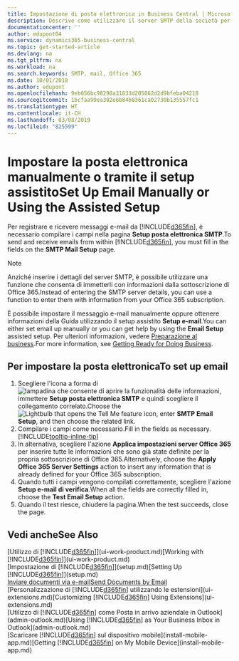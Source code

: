 ```yaml
---
title: Impostazione di posta elettronica in Business Central | Microsoft Docs
description: Descrive come utilizzare il server SMTP della società per inviare e ricevere messaggi e-mail all'interno di Business Central o, in alternativa, come utilizzare le impostazioni del server di posta elettronica create con la sottoscrizione di Office 365.
documentationcenter: ''
author: edupont04
ms.service: dynamics365-business-central
ms.topic: get-started-article
ms.devlang: na
ms.tgt_pltfrm: na
ms.workload: na
ms.search.keywords: SMTP, mail, Office 365
ms.date: 10/01/2018
ms.author: edupont
ms.openlocfilehash: 9eb056bc98298a31833d205862d2d9bfeba04218
ms.sourcegitcommit: 1bcfaa99ea302e6b84b8361ca02730b135557fc1
ms.translationtype: HT
ms.contentlocale: it-CH
ms.lasthandoff: 03/08/2019
ms.locfileid: "825599"
---
```

# <a name="set-up-email-manually-or-using-the-assisted-setup"></a><span data-ttu-id="7912d-103">Impostare la posta elettronica manualmente o tramite il setup assistito</span><span class="sxs-lookup"><span data-stu-id="7912d-103">Set Up Email Manually or Using the Assisted Setup</span></span>
<span data-ttu-id="7912d-104">Per registrare e ricevere messaggi e-mail da [!INCLUDE[d365fin](includes/d365fin_md.md)], è necessario compilare i campi nella pagina **Setup posta elettronica SMTP**.</span><span class="sxs-lookup"><span data-stu-id="7912d-104">To send and receive emails from within [!INCLUDE[d365fin](includes/d365fin_md.md)], you must fill in the fields on the **SMTP Mail Setup** page.</span></span>

> [!NOTE]  
>   <span data-ttu-id="7912d-105">Anziché inserire i dettagli del server SMTP, è possibile utilizzare una funzione che consenta di immetterli con informazioni dalla sottoscrizione di Office 365.</span><span class="sxs-lookup"><span data-stu-id="7912d-105">Instead of entering the SMTP server details, you can use a function to enter them with information from your Office 365 subscription.</span></span>

<span data-ttu-id="7912d-106">È possibile impostare il messaggio e-mail manualmente oppure ottenere informazioni della Guida utilizzando il setup assistito **Setup e-mail**.</span><span class="sxs-lookup"><span data-stu-id="7912d-106">You can either set email up manually or you can get help by using the **Email Setup** assisted setup.</span></span> <span data-ttu-id="7912d-107">Per ulteriori informazioni, vedere [Preparazione al business](ui-get-ready-business.md).</span><span class="sxs-lookup"><span data-stu-id="7912d-107">For more information, see [Getting Ready for Doing Business](ui-get-ready-business.md).</span></span>  

## <a name="to-set-up-email"></a><span data-ttu-id="7912d-108">Per impostare la posta elettronica</span><span class="sxs-lookup"><span data-stu-id="7912d-108">To set up email</span></span>
1. <span data-ttu-id="7912d-109">Scegliere l'icona a forma di ![lampadina che consente di aprire la funzionalità delle informazioni](media/ui-search/search_small.png "Informazioni sull'operazione che si desidera eseguire"), immettere **Setup posta elettronica SMTP** e quindi scegliere il collegamento correlato.</span><span class="sxs-lookup"><span data-stu-id="7912d-109">Choose the ![Lightbulb that opens the Tell Me feature](media/ui-search/search_small.png "Tell me what you want to do") icon, enter **SMTP Email Setup**, and then choose the related link.</span></span>
2. <span data-ttu-id="7912d-110">Compilare i campi come necessario.</span><span class="sxs-lookup"><span data-stu-id="7912d-110">Fill in the fields as necessary.</span></span> [!INCLUDE[tooltip-inline-tip](includes/tooltip-inline-tip_md.md)]
3. <span data-ttu-id="7912d-111">In alternativa, scegliere l'azione **Applica impostazioni server Office 365** per inserire tutte le informazioni che sono già state definite per la propria sottoscrizione di Office 365.</span><span class="sxs-lookup"><span data-stu-id="7912d-111">Alternatively, choose the **Apply Office 365 Server Settings** action to insert any information that is already defined for your Office 365 subscription.</span></span>
4. <span data-ttu-id="7912d-112">Quando tutti i campi vengono compilati correttamente, scegliere l'azione **Setup e-mail di verifica**.</span><span class="sxs-lookup"><span data-stu-id="7912d-112">When all the fields are correctly filled in, choose the **Test Email Setup** action.</span></span>
5. <span data-ttu-id="7912d-113">Quando il test riesce, chiudere la pagina.</span><span class="sxs-lookup"><span data-stu-id="7912d-113">When the test succeeds, close the page.</span></span>

## <a name="see-also"></a><span data-ttu-id="7912d-114">Vedi anche</span><span class="sxs-lookup"><span data-stu-id="7912d-114">See Also</span></span>  
<span data-ttu-id="7912d-115">[Utilizzo di [!INCLUDE[d365fin](includes/d365fin_md.md)]](ui-work-product.md)</span><span class="sxs-lookup"><span data-stu-id="7912d-115">[Working with [!INCLUDE[d365fin](includes/d365fin_md.md)]](ui-work-product.md)</span></span>  
<span data-ttu-id="7912d-116">[Impostazione di [!INCLUDE[d365fin](includes/d365fin_md.md)]](setup.md)</span><span class="sxs-lookup"><span data-stu-id="7912d-116">[Setting Up [!INCLUDE[d365fin](includes/d365fin_md.md)]](setup.md)</span></span>  
[<span data-ttu-id="7912d-117">Inviare documenti via e-mail</span><span class="sxs-lookup"><span data-stu-id="7912d-117">Send Documents by Email</span></span>](ui-how-send-documents-email.md)  
<span data-ttu-id="7912d-118">[Personalizzazione di [!INCLUDE[d365fin](includes/d365fin_md.md)] utilizzando le estensioni](ui-extensions.md)</span><span class="sxs-lookup"><span data-stu-id="7912d-118">[Customizing [!INCLUDE[d365fin](includes/d365fin_md.md)] Using Extensions](ui-extensions.md)</span></span>  
<span data-ttu-id="7912d-119">[Utilizzo di [!INCLUDE[d365fin](includes/d365fin_md.md)] come Posta in arrivo aziendale in Outlook](admin-outlook.md)</span><span class="sxs-lookup"><span data-stu-id="7912d-119">[Using [!INCLUDE[d365fin](includes/d365fin_md.md)] as Your Business Inbox in Outlook](admin-outlook.md)</span></span>  
<span data-ttu-id="7912d-120">[Scaricare [!INCLUDE[d365fin](includes/d365fin_md.md)] sul dispositivo mobile](install-mobile-app.md)</span><span class="sxs-lookup"><span data-stu-id="7912d-120">[Getting [!INCLUDE[d365fin](includes/d365fin_md.md)] on My Mobile Device](install-mobile-app.md)</span></span>
